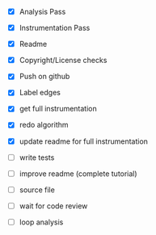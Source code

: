 - [x] Analysis Pass
- [x] Instrumentation Pass
- [x] Readme
- [x] Copyright/License checks
- [x] Push on github
- [x] Label edges
- [x] get full instrumentation
- [x] redo algorithm
- [x] update readme for full instrumentation
- [ ] write tests
- [ ] improve readme (complete tutorial)
- [ ] source file
- [ ] wait for code review

- [ ] loop analysis
